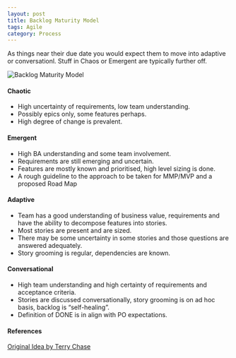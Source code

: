 ```yaml
---
layout: post
title: Backlog Maturity Model 
tags: Agile
category: Process
---
```


As things near their due date you would expect them to move into adaptive or conversationl. Stuff in Chaos or Emergent are typically further off.

<img class="img-responsive" alt="Backlog Maturity Model" src="{{ site.url }}/assets/images/Backlog-Maturity-Model.png">

#### Chaotic

- High uncertainty of requirements, low team understanding. 
- Possibly epics only, some features perhaps.  
- High degree of change is prevalent. 

#### Emergent 

- High BA understanding and some team involvement.  
- Requirements are still emerging and uncertain.  
- Features are mostly known and prioritised, high level sizing is done. 
- A rough guideline to the approach to be taken for MMP/MVP and a proposed Road Map 

#### Adaptive

- Team has a good understanding of business value, requirements and have the ability to decompose features into stories.   
- Most stories are present and are sized. 
- There may be some uncertainty in some stories and those questions are answered adequately.  
- Story grooming is regular, dependencies are known.  

#### Conversational 

- High team understanding and high certainty of requirements and acceptance criteria.  
- Stories are discussed conversationally, story grooming is on ad hoc basis, backlog is “self-healing”.   
- Definition of DONE is in align with PO expectations. 

#### References 

[Original Idea by Terry Chase](https://www.linkedin.com/in/terry-chase-9a9aa2)  
